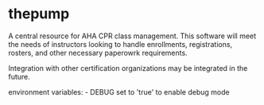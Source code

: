 thepump
=======

A central resource for AHA CPR class management. This software will meet the needs of instructors looking to handle 
enrollments, registrations, rosters, and other necessary paperowrk requirements.

Integration with other certification organizations may be integrated in the future.


environment variables:
    - DEBUG set to 'true' to enable debug mode
